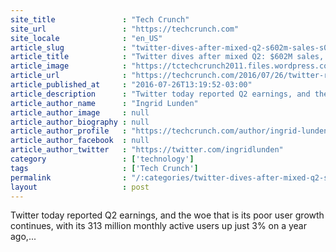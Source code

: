 ```yaml
---
site_title               : "Tech Crunch"
site_url                 : "https://techcrunch.com"
site_locale              : "en_US"
article_slug             : "twitter-dives-after-mixed-q2-s602m-sales-s0-13-eps-maus-up-3-313m"
article_title            : "Twitter dives after mixed Q2: $602M sales, $0.13 EPS, MAUs up 3% 313M"
article_image            : "https://tctechcrunch2011.files.wordpress.com/2015/10/twitter-analytics1.png?w=764&h=400&crop=1"
article_url              : "https://techcrunch.com/2016/07/26/twitter-reports-mixed-q2-602m-sales-eps-of-0-13-maus-a-sluggish-313m/"
article_published_at     : "2016-07-26T13:19:52-03:00"
article_description      : "Twitter today reported Q2 earnings, and the woe that is its poor user growth continues, with its 313 million monthly active users up just 3% on a year ago,..."
article_author_name      : "Ingrid Lunden"
article_author_image     : null
article_author_biography : null
article_author_profile   : "https://techcrunch.com/author/ingrid-lunden/"
article_author_facebook  : null
article_author_twitter   : "https://twitter.com/ingridlunden"
category                 : ['technology']
tags                     : ['Tech Crunch']
permalink                : "/:categories/twitter-dives-after-mixed-q2-s602m-sales-s0-13-eps-maus-up-3-313m/"
layout                   : post
---
```


Twitter today reported Q2 earnings, and the woe that is its poor user growth continues, with its 313 million monthly active users up just 3% on a year ago,...
